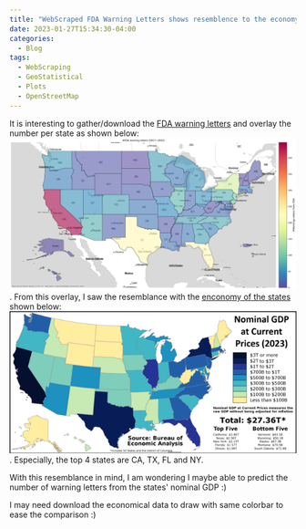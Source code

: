 ```yaml
---
title: "WebScraped FDA Warning Letters shows resemblence to the economy distribution for U.S. states"
date: 2023-01-27T15:34:30-04:00
categories:
  - Blog
tags:
  - WebScraping
  - GeoStatistical
  - Plots
  - OpenStreetMap
---
```


It is interesting to gather/download the [FDA warning letters][fda-warning] and overlay the number per state as shown below: ![fda-warning-us](/images/states_nFDAWarningLetters2017--2022.png "FDA warning letters number count for states"). 
From this overlay, I saw the resemblance with the [enconomy of the states][states-economy] shown below: ![us-economy](/images/640px-GDP_by_U.S._state_2023.png "US Enconomy 2023").
Especially, the top 4 states are CA, TX, FL and NY.

With this resemblance in mind, I am wondering I maybe able to predict the number of warning letters from the states' nominal GDP :)

I may need download the economical data to draw with same colorbar to ease the comparison :)

<!-- 
You'll find this post in your `_posts` directory. Go ahead and edit it and re-build the site to see your changes. You can rebuild the site in many different ways, but the most common way is to run `jekyll serve`, which launches a web server and auto-regenerates your site when a file is updated.

To add new posts, simply add a file in the `_posts` directory that follows the convention `YYYY-MM-DD-name-of-post.ext` and includes the necessary front matter. Take a look at the source for this post to get an idea about how it works.

Jekyll also offers powerful support for code snippets:

```ruby
def print_hi(name)
  puts "Hi, #{name}"
end
print_hi('Tom')
#=> prints 'Hi, Tom' to STDOUT.
```

Check out the [Jekyll docs][jekyll-docs] for more info on how to get the most out of Jekyll. File all bugs/feature requests at [Jekyll’s GitHub repo][jekyll-gh]. If you have questions, you can ask them on [Jekyll Talk][jekyll-talk].

[jekyll-docs]: https://jekyllrb.com/docs/home
[jekyll-gh]:   https://github.com/jekyll/jekyll
[jekyll-talk]: https://talk.jekyllrb.com/ 
-->
[fda-warning]: https://www.fda.gov/inspections-compliance-enforcement-and-criminal-investigations/compliance-actions-and-activities/warning-letters
[states-economy]: https://en.wikipedia.org/wiki/List_of_U.S._states_and_territories_by_GDP